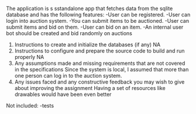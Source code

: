 The application is s sstandalone app that fetches data from the sqlite database and has the following features:
-User can be registered.
-User can login into auction system.
-You can submit items to be auctioned.
-User can submit items and bid on them.
-User can bid on an item.
-An internal user bot should be created and bid randomly on auctions

1. Instructions to create and initialize the databases (if any)
NA
2. Instructions to configure and prepare the source code to build and run properly 
NA
3. Any assumptions made and missing requirements that are not covered in the specifications
Since the system is local, I assumed that more than one person can log in to the auction system.
4. Any issues faced and any constructive feedback you may wish to give about improving the assignment
Having a set of resources like drawables would have been even better

Not included:
-tests